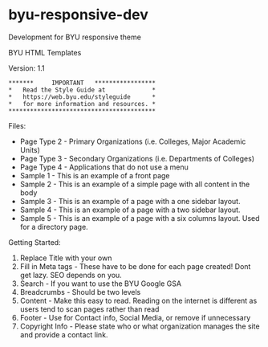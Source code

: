 byu-responsive-dev
==================

Development for BYU responsive theme

BYU HTML Templates

Version: 1.1

    *******		IMPORTANT	*****************
    *	Read the Style Guide at 	    	*
    *	https://web.byu.edu/styleguide 		*
    *	for more information and resources.	*
    *****************************************


Files:

+ Page Type 2 - Primary Organizations (i.e. Colleges, Major Academic Units)
+ Page Type 3 - Secondary Organizations (i.e. Departments of Colleges)
+ Page Type 4 - Applications that do not use a menu
+ Sample 1 - This is an example of a front page
+ Sample 2 - This is an example of a simple page with all content in the body
+ Sample 3 - This is an example of a page with a one sidebar layout.
+ Sample 4 - This is an example of a page with a two sidebar layout. 
+ Sample 5 - This is an example of a page with a six columns layout. Used for a directory page.


Getting Started:

1. Replace Title with your own 
2. Fill in Meta tags - These have to be done for each page created! Dont get lazy. SEO depends on you.
3. Search - If you want to use the BYU Google GSA 
4. Breadcrumbs - Should be two levels
5. Content - Make this easy to read. Reading on the internet is different as users tend to scan pages rather than read
6. Footer - Use for Contact info, Social Media, or remove if unnecessary
7. Copyright Info - Please state who or what organization manages the site and provide a contact link.